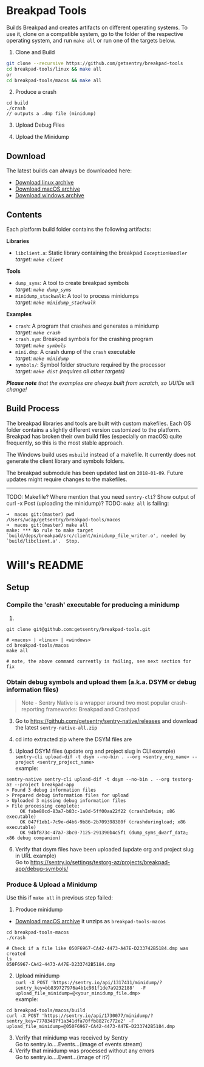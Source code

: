 # Breakpad Tools

Builds Breakpad and creates artifacts on different operating systems. To use it,
clone on a compatible system, go to the folder of the respective operating
system, and run `make all` or run one of the targets below.

1. Clone and Build
```sh
git clone --recursive https://github.com/getsentry/breakpad-tools
cd breakpad-tools/linux && make all
or
cd breakpad-tools/macos && make all
```

2. Produce a crash
```
cd build
./crash
// outputs a .dmp file (minidump)
```

3. Upload Debug Files

4. Upload the Minidump

## Download

The latest builds can always be downloaded here:

* [Download linux archive](https://s3.amazonaws.com/getsentry-builds/getsentry/breakpad-tools/breakpad-tools-linux.zip)
* [Download macOS archive](https://s3.amazonaws.com/getsentry-builds/getsentry/breakpad-tools/breakpad-tools-macos.zip)
* [Download windows archive](https://s3.amazonaws.com/getsentry-builds/getsentry/breakpad-tools/windows/breakpad-tools-windows.zip)

## Contents

Each platform build folder contains the following artifacts:

**Libraries**

* `libclient.a`: Static library containing the breakpad `ExceptionHandler`<br>
  _target: `make client`_

**Tools**

* `dump_syms`: A tool to create breakpad symbols<br>
  _target: `make dump_syms`_
* `minidump_stackwalk`: A tool to process minidumps<br>
  _target: `make minidump_stackwalk`_

**Examples**

* `crash`: A program that crashes and generates a minidump<br>
  _target: `make crash`_
* `crash.sym`: Breakpad symbols for the crashing program<br>
  _target: `make symbols`_
* `mini.dmp`: A crash dump of the `crash` executable<br>
  _target: `make minidump`_
* `symbols/`: Symbol folder structure required by the processor<br>
  _target: `make dist` (requires all other targets)_

_**Please note** that the examples are always built from scratch, so UUIDs will
change!_

## Build Process

The breakpad libraries and tools are built with custom makefiles. Each OS folder
contains a slightly different version customized to the platform. Breakpad has
broken their own build files (especially on macOS) quite frequently, so this is
the most stable approach.

The Windows build uses `msbuild` instead of a makefile. It currently does not
generate the client library and symbols folders.

The breakpad submodule has been updated last on `2018-01-09`. Future updates
might require changes to the makefiles.


------------------------------------------------------------------------------------------------------
TODO: Makefile? Where mention that you need `sentry-cli`? Show output of curl -x Post (uploading the minidump)?
TODO: `make all` is failing:
```
➜  macos git:(master) pwd
/Users/wcap/getsentry/breakpad-tools/macos
➜  macos git:(master) make all
make: *** No rule to make target `build/deps/breakpad/src/client/minidump_file_writer.o', needed by `build/libclient.a'.  Stop.
```


# Will's README
## Setup
### Compile the 'crash' executable for producing a minidump
1. 
```
git clone git@github.com:getsentry/breakpad-tools.git

# <macos> | <linux> | <windows>
cd breakpad-tools/macos
make all

# note, the above command currently is failing, see next section for fix
```

### Obtain debug symbols and upload them (a.k.a. DSYM or debug information files)
> Note - Sentry Native is a wrapper around two most popular crash-reporting frameworks: Breakpad and Crashpad

3. Go to https://github.com/getsentry/sentry-native/releases and download the latest `sentry-native-all.zip`  

4. cd into extracted zip where the DSYM files are

5. Upload DSYM files (update org and project slug in CLI example)  
`sentry-cli upload-dif -t dsym --no-bin . --org <sentry_org_name> --project <sentry_project_name>`  
example:  
```
sentry-native sentry-cli upload-dif -t dsym --no-bin . --org testorg-az --project breakpad-app
> Found 3 debug information files
> Prepared debug information files for upload
> Uploaded 3 missing debug information files
> File processing complete:
     OK fabe80cd-83a7-b83c-1a0d-5ff00aa22f22 (crashInMain; x86 executable)
     OK 047f1eb1-7c9e-d4b6-9b86-2b709398380f (crashduringload; x86 executable)
     OK 94bf873c-47a7-3bc0-7125-291390b4c5f1 (dump_syms_dwarf_data; x86 debug companion)
```
6. Verify that dsym files have been uploaded (update org and project slug in URL example)  
Go to https://sentry.io/settings/testorg-az/projects/breakpad-app/debug-symbols/

### Produce & Upload a Minidump
Use this if `make all` in previous step failed:
1. Produce minidump  
- [Download macOS archive](https://s3.amazonaws.com/getsentry-builds/getsentry/breakpad-tools/breakpad-tools-macos.zip) it unzips as `breakpad-tools-macos`
```
cd breakpad-tools-macos
./crash

# Check if a file like 050F6967-CA42-4473-A47E-D233742B5184.dmp was created
ls
050F6967-CA42-4473-A47E-D233742B5184.dmp
```  


2. Upload minidump  
`curl -X POST 'https://sentry.io/api/1317411/minidump/?sentry_key=bb839727976a4b1c981f1de7a9232188'  -F upload_file_minidump=@<your_minidump_file.dmp>`  
example:  
```
cd breakpad-tools/macos/build
curl -X POST 'https://sentry.io/api/1730077/minidump/?sentry_key=77783407f1a341dfa70ffb8827c772e2' -F upload_file_minidump=@050F6967-CA42-4473-A47E-D233742B5184.dmp
```

3. Verify that minidump was received by Sentry  
Go to sentry.io....Events...(image of events stream)
4. Verify that minidump was processed without any errors  
Go to sentry.io....Event...(image of it?)




